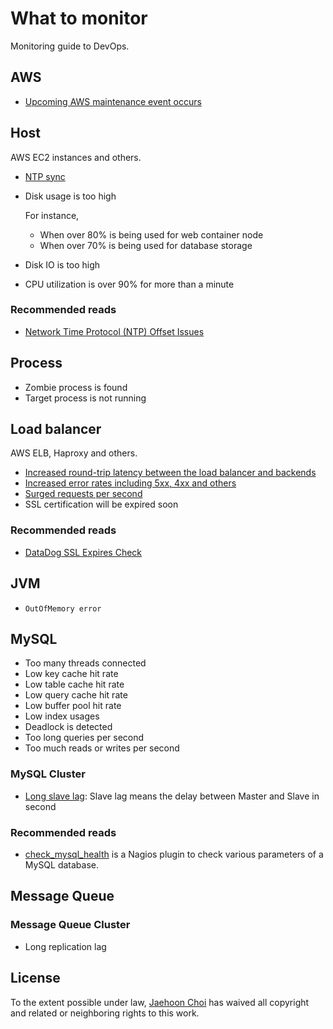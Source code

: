 # What to monitor

Monitoring guide to DevOps.

## AWS

* [Upcoming AWS maintenance event occurs](more_in_depth/upcoming_aws_maintenance_event_occurs.md)

## Host

AWS EC2 instances and others.

* [NTP sync](https://help.datadoghq.com/hc/en-us/articles/204282095-Network-Time-Protocol-NTP-Offset-Issues)

* Disk usage is too high

  For instance,

  * When over 80% is being used for web container node
  * When over 70% is being used for database storage

* Disk IO is too high

* CPU utilization is over 90% for more than a minute


### Recommended reads

* [Network Time Protocol \(NTP\) Offset Issues](https://help.datadoghq.com/hc/en-us/articles/204282095-Network-Time-Protocol-NTP-Offset-Issues)

## Process

* Zombie process is found
* Target process is not running

## Load balancer

AWS ELB, Haproxy and others.

* [Increased round-trip latency between the load balancer and backends](more_in_depth/increased_round_trip_latency.md)
* [Increased error rates including 5xx, 4xx and others](more_in_depth/increased_error_rates.md)
* [Surged requests per second](more_in_depth/surged_requests.md)
* SSL certification will be expired soon

### Recommended reads

* [DataDog SSL Expires Check](https://workshop.avatarnewyork.com/project/datadog-ssl-expires-check/)

## JVM

* `OutOfMemory error`

## MySQL

* Too many threads connected
* Low key cache hit rate
* Low table cache hit rate
* Low query cache hit rate
* Low buffer pool hit rate
* Low index usages
* Deadlock is detected
* Too long queries per second
* Too much reads or writes per second

### MySQL Cluster

* [Long slave lag](/more_in_dpeth/long-replication-lag.md): Slave lag means the delay between Master and Slave in second

### Recommended reads

* [check\_mysql\_health](https://labs.consol.de/nagios/check_mysql_health/) is a Nagios plugin to check various parameters of a MySQL database.

## Message Queue

### Message Queue Cluster

* Long replication lag

## License

To the extent possible under law, [Jaehoon Choi](https://andromedarabbit.net) has waived all copyright and related or neighboring rights to this work.

